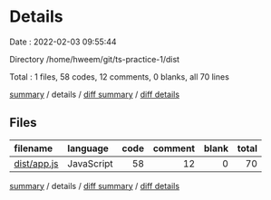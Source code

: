# Details

Date : 2022-02-03 09:55:44

Directory /home/hweem/git/ts-practice-1/dist

Total : 1 files,  58 codes, 12 comments, 0 blanks, all 70 lines

[summary](results.md) / details / [diff summary](diff.md) / [diff details](diff-details.md)

## Files
| filename | language | code | comment | blank | total |
| :--- | :--- | ---: | ---: | ---: | ---: |
| [dist/app.js](/dist/app.js) | JavaScript | 58 | 12 | 0 | 70 |

[summary](results.md) / details / [diff summary](diff.md) / [diff details](diff-details.md)